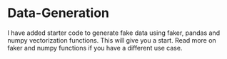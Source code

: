 # Data-Generation
I have added starter code to generate fake data using faker, pandas and numpy vectorization functions. 
This will give you a start. 
Read more on faker and numpy functions if you have a different use case.
